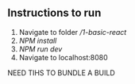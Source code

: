 ## Instructions to run
1. Navigate to folder */1-basic-react*
2. *NPM install*
3. *NPM run dev*
4. Navigate to localhost:8080

NEED TIHS TO BUNDLE A BUILD

